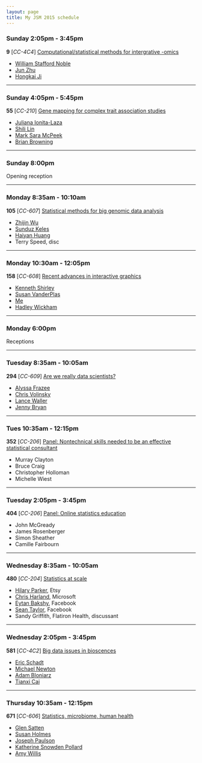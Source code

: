 ```yaml
---
layout: page
title: My JSM 2015 schedule
---
```


### Sunday 2:05pm - 3:45pm

**9** \[*CC-4C4*\] [Computational/statistical methods for intergrative -omics](http://www.amstat.org/meetings/JSM/2015/onlineprogram/ActivityDetails.cfm?SessionID=211105)

- [William Stafford Noble](http://www.amstat.org/meetings/JSM/2015/onlineprogram/AbstractDetails.cfm?abstractid=314264)
- [Jun Zhu](http://www.amstat.org/meetings/JSM/2015/onlineprogram/AbstractDetails.cfm?abstractid=314362)
- [Hongkai Ji](http://www.amstat.org/meetings/JSM/2015/onlineprogram/AbstractDetails.cfm?abstractid=318029)

---

### Sunday 4:05pm - 5:45pm

**55** \[*CC-210*\] [Gene mapping for complex trait association studies](http://www.amstat.org/meetings/JSM/2015/onlineprogram/ActivityDetails.cfm?SessionID=211103)

- [Juliana Ionita-Laza](http://www.amstat.org/meetings/JSM/2015/onlineprogram/AbstractDetails.cfm?abstractid=314686)
- [Shili Lin](http://www.amstat.org/meetings/JSM/2015/onlineprogram/AbstractDetails.cfm?abstractid=314311)
- [Mark Sara McPeek](http://www.amstat.org/meetings/JSM/2015/onlineprogram/AbstractDetails.cfm?abstractid=314291)
- [Brian Browning](http://www.amstat.org/meetings/JSM/2015/onlineprogram/AbstractDetails.cfm?abstractid=314223)


---

### Sunday 8:00pm

Opening reception


---

### Monday 8:35am - 10:10am

**105** \[*CC-607*\] [Statistical methods for big genomic data analysis](http://www.amstat.org/meetings/JSM/2015/onlineprogram/ActivityDetails.cfm?SessionID=211058)

- [Zhijin Wu](http://www.amstat.org/meetings/JSM/2015/onlineprogram/AbstractDetails.cfm?abstractid=314506)
- [Sunduz Keles](http://www.amstat.org/meetings/JSM/2015/onlineprogram/AbstractDetails.cfm?abstractid=314450)
- [Haiyan Huang](http://www.amstat.org/meetings/JSM/2015/onlineprogram/AbstractDetails.cfm?abstractid=314367)
- Terry Speed, disc


---

### Monday 10:30am - 12:05pm

**158** \[*CC-608*\] [Recent advances in interactive graphics](http://www.amstat.org/meetings/JSM/2015/onlineprogram/ActivityDetails.cfm?SessionID=211258)

- [Kenneth Shirley](http://www.amstat.org/meetings/JSM/2015/onlineprogram/AbstractDetails.cfm?abstractid=314588)
- [Susan VanderPlas](http://www.amstat.org/meetings/JSM/2015/onlineprogram/AbstractDetails.cfm?abstractid=314184)
- [Me](http://www.amstat.org/meetings/JSM/2015/onlineprogram/AbstractDetails.cfm?abstractid=314315)
- [Hadley Wickham](http://www.amstat.org/meetings/JSM/2015/onlineprogram/AbstractDetails.cfm?abstractid=314182)


---

### Monday 6:00pm

Receptions


---

### Tuesday 8:35am - 10:05am

**294** \[*CC-609*\] [Are we really data scientists?](http://www.amstat.org/meetings/JSM/2015/onlineprogram/ActivityDetails.cfm?SessionID=211266)

- [Alyssa Frazee](http://www.amstat.org/meetings/JSM/2015/onlineprogram/AbstractDetails.cfm?abstractid=314339)
- [Chris Volinsky](http://www.amstat.org/meetings/JSM/2015/onlineprogram/AbstractDetails.cfm?abstractid=314376)
- [Lance Waller](http://www.amstat.org/meetings/JSM/2015/onlineprogram/AbstractDetails.cfm?abstractid=314414)
- [Jenny Bryan](http://www.amstat.org/meetings/JSM/2015/onlineprogram/AbstractDetails.cfm?abstractid=314641)


---

### Tues 10:35am - 12:15pm

**352** \[*CC-206*\] [Panel: Nontechnical skills needed to be an effective statistical consultant](http://www.amstat.org/meetings/JSM/2015/onlineprogram/ActivityDetails.cfm?SessionID=211183)

- Murray Clayton
- Bruce Craig
- Christopher Holloman
- Michelle Wiest


---

### Tuesday 2:05pm - 3:45pm

**404** \[*CC-206*\] [Panel: Online statistics education](http://www.amstat.org/meetings/JSM/2015/onlineprogram/ActivityDetails.cfm?SessionID=211144)

- John McGready
- James Rosenberger
- Simon Sheather
- Camille Fairbourn


---

### Wednesday 8:35am - 10:05am

**480** \[*CC-204*\] [Statistics at scale](http://www.amstat.org/meetings/JSM/2015/onlineprogram/ActivityDetails.cfm?SessionID=211368)

- [Hilary Parker](http://www.amstat.org/meetings/JSM/2015/onlineprogram/AbstractDetails.cfm?abstractid=317031), Etsy
- [Chris Harland](http://www.amstat.org/meetings/JSM/2015/onlineprogram/AbstractDetails.cfm?abstractid=315963), Microsoft
- [Eytan Bakshy](http://www.amstat.org/meetings/JSM/2015/onlineprogram/AbstractDetails.cfm?abstractid=317613), Facebook
- [Sean Taylor](http://www.amstat.org/meetings/JSM/2015/onlineprogram/AbstractDetails.cfm?abstractid=316867), Facebook
- Sandy Griffith, Flatiron Health, discussant


---

### Wednesday 2:05pm - 3:45pm

**581** \[*CC-4C2*\] [Big data issues in bioscences](http://www.amstat.org/meetings/JSM/2015/onlineprogram/ActivityDetails.cfm?SessionID=211221)

- [Eric Schadt](http://www.amstat.org/meetings/JSM/2015/onlineprogram/AbstractDetails.cfm?abstractid=314729)
- [Michael Newton](http://www.amstat.org/meetings/JSM/2015/onlineprogram/AbstractDetails.cfm?abstractid=314722)
- [Adam Bloniarz](http://www.amstat.org/meetings/JSM/2015/onlineprogram/AbstractDetails.cfm?abstractid=314666)
- [Tianxi Cai](http://www.amstat.org/meetings/JSM/2015/onlineprogram/AbstractDetails.cfm?abstractid=314350)


---

### Thursday 10:35am - 12:15pm

**671** \[*CC-606*\] [Statistics, microbiome, human health](http://www.amstat.org/meetings/JSM/2015/onlineprogram/ActivityDetails.cfm?SessionID=211176)

- [Glen Satten](http://www.amstat.org/meetings/JSM/2015/onlineprogram/AbstractDetails.cfm?abstractid=317966)
- [Susan Holmes](http://www.amstat.org/meetings/JSM/2015/onlineprogram/AbstractDetails.cfm?abstractid=314651)
- [Joseph Paulson](http://www.amstat.org/meetings/JSM/2015/onlineprogram/AbstractDetails.cfm?abstractid=314648)
- [Katherine Snowden Pollard](http://www.amstat.org/meetings/JSM/2015/onlineprogram/AbstractDetails.cfm?abstractid=314266)
- [Amy Willis](http://www.amstat.org/meetings/JSM/2015/onlineprogram/AbstractDetails.cfm?abstractid=314231)
